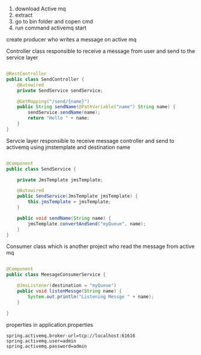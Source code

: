 1. download Active mq
2. extract
3. go to bin folder and copen cmd
4. run command activemq start

create producer who writes a message on active mq

Controller class responsible to receive a message from user and send to the service layer

```java

@RestController
public class SendController {
    @Autowired
    private SendService sendService;

    @GetMapping("/send/{name}")
    public String sendName(@PathVariable("name") String name) {
        sendService.sendName(name);
        return "Hello " + name;
    }
}
```

Servcie layer responsible to receive message controller and send to activemq using jmstemplate and destination name

```java

@Component
public class SendService {

    private JmsTemplate jmsTemplate;

    @Autowired
    public SendService(JmsTemplate jmsTemplate) {
        this.jmsTemplate = jmsTemplate;
    }

    public void sendName(String name) {
        jmsTemplate.convertAndSend("myQueue", name);
    }
}
```

Consumer class which is another project who read the message from active mq

```java

@Component
public class MeesageConsumerService {

    @JmsListener(destination = "myQueue")
    public void listenMessge(String name) {
        System.out.println("Listening Messge " + name);
    }

}
```

properties in application.properties

```
spring.activemq.broker-url=tcp://localhost:61616
spring.activemq.user=admin
spring.activemq.password=admin
```